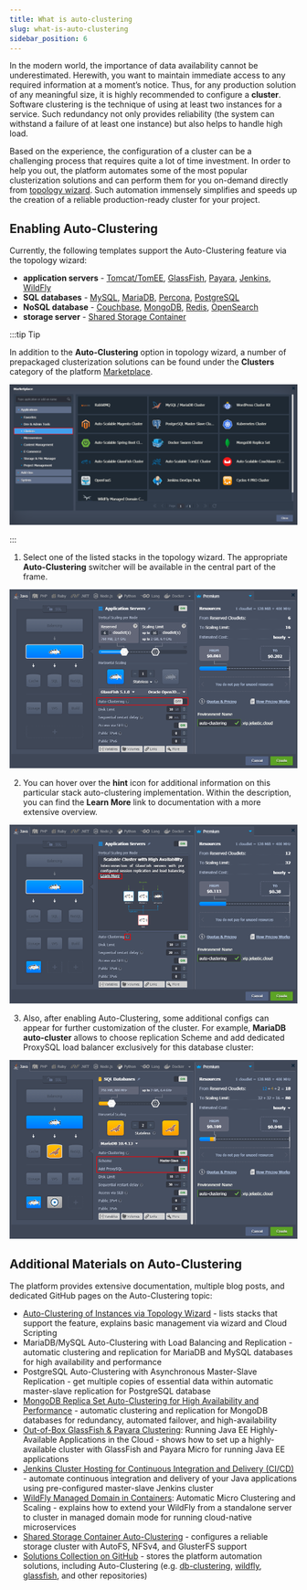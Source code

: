 ```yaml
---
title: What is auto-clustering
slug: what-is-auto-clustering
sidebar_position: 6
---
```


In the modern world, the importance of data availability cannot be underestimated. Herewith, you want to maintain immediate access to any required information at a moment’s notice. Thus, for any production solution of any meaningful size, it is highly recommended to configure a **cluster**. Software clustering is the technique of using at least two instances for a service. Such redundancy not only provides reliability (the system can withstand a failure of at least one instance) but also helps to handle high load.

Based on the experience, the configuration of a cluster can be a challenging process that requires quite a lot of time investment. In order to help you out, the platform automates some of the most popular clusterization solutions and can perform them for you on-demand directly from [topology wizard](/docs/environment-management/setting-up-environment). Such automation immensely simplifies and speeds up the creation of a reliable production-ready cluster for your project.

## Enabling Auto-Clustering

Currently, the following templates support the Auto-Clustering feature via the topology wizard:

- **application servers** - [Tomcat/TomEE](http://localhost:3000/docs/application-setting/scaling-and-clustering/auto-clustering-of-instances#tomcattomee), [GlassFish](http://localhost:3000/docs/application-setting/scaling-and-clustering/auto-clustering-of-instances#glassfish), [Payara](http://localhost:3000/docs/application-setting/scaling-and-clustering/auto-clustering-of-instances#payara), [Jenkins](http://localhost:3000/docs/application-setting/scaling-and-clustering/auto-clustering-of-instances#jenkins), [WildFly](http://localhost:3000/docs/application-setting/scaling-and-clustering/auto-clustering-of-instances#wildfly)
- **SQL databases** - [MySQL](http://localhost:3000/docs/application-setting/scaling-and-clustering/auto-clustering-of-instances#mysql), [MariaDB](http://localhost:3000/docs/application-setting/scaling-and-clustering/auto-clustering-of-instances#mariadb), [Percona](http://localhost:3000/docs/application-setting/scaling-and-clustering/auto-clustering-of-instances#percona), [PostgreSQL](http://localhost:3000/docs/application-setting/scaling-and-clustering/auto-clustering-of-instances#postgresql)
- **NoSQL database** - [Couchbase](http://localhost:3000/docs/application-setting/scaling-and-clustering/auto-clustering-of-instances#couchbase), [MongoDB](http://localhost:3000/docs/application-setting/scaling-and-clustering/auto-clustering-of-instances#mongodb), [Redis](http://localhost:3000/docs/application-setting/scaling-and-clustering/auto-clustering-of-instances#redis), [OpenSearch](http://localhost:3000/docs/application-setting/scaling-and-clustering/auto-clustering-of-instances#opensearch)
- **storage server** - [Shared Storage Container](http://localhost:3000/docs/application-setting/scaling-and-clustering/auto-clustering-of-instances#shared-storage-container)

:::tip Tip

In addition to the **Auto-Clustering** option in topology wizard, a number of prepackaged clusterization solutions can be found under the **Clusters** category of the platform [Marketplace](/docs/deployment-tools/cloud-scripting-&-jps/marketplace).

![Locale Dropdown](./img/WhatIsAuto-Clustering/01-clusters-in-marketplace.png)

:::

1. Select one of the listed stacks in the topology wizard. The appropriate **Auto-Clustering** switcher will be available in the central part of the frame.

![Locale Dropdown](./img/WhatIsAuto-Clustering/02-stack-auto-clustering-in-topology-wizard.png)

2. You can hover over the **hint** icon for additional information on this particular stack auto-clustering implementation. Within the description, you can find the **Learn More** link to documentation with a more extensive overview.

![Locale Dropdown](./img/WhatIsAuto-Clustering/03-auto-cluster-description.png)

3. Also, after enabling Auto-Clustering, some additional configs can appear for further customization of the cluster. For example, **MariaDB auto-cluster** allows to choose replication Scheme and add dedicated ProxySQL load balancer exclusively for this database cluster:

![Locale Dropdown](./img/WhatIsAuto-Clustering/04-auto-cluster-additional-configs.png)

## Additional Materials on Auto-Clustering

The platform provides extensive documentation, multiple blog posts, and dedicated GitHub pages on the Auto-Clustering topic:

- [Auto-Clustering of Instances via Topology Wizard](http://localhost:3000/docs/application-setting/scaling-and-clustering/auto-clustering-of-instances) - lists stacks that support the feature, explains basic management via wizard and Cloud Scripting
- MariaDB/MySQL Auto-Сlustering with Load Balancing and Replication - automatic clustering and replication for MariaDB and MySQL databases for high availability and performance
- PostgreSQL Auto-Clustering with Asynchronous Master-Slave Replication - get multiple copies of essential data within automatic master-slave replication for PostgreSQL database
- [MongoDB Replica Set Auto-Сlustering for High Availability and Performance](https://cloudmydc.com/) - automatic clustering and replication for MongoDB databases for redundancy, automated failover, and high-availability
- [Out-of-Box GlassFish & Payara Clustering](https://cloudmydc.com/): Running Java EE Highly-Available Applications in the Cloud - shows how to set up a highly-available cluster with GlassFish and Payara Micro for running Java EE applications
- [Jenkins Cluster Hosting for Continuous Integration and Delivery (CI/CD)](https://cloudmydc.com/) - automate continuous integration and delivery of your Java applications using pre-configured master-slave Jenkins cluster
- [WildFly Managed Domain in Containers](https://cloudmydc.com/): Automatic Micro Clustering and Scaling - explains how to extend your WildFly from a standalone server to cluster in managed domain mode for running cloud-native microservices
- [Shared Storage Container Auto-Clustering](/docs/Data%20Storage%20Container/Shared%20Storage%20Container) - configures a reliable storage cluster with AutoFS, NFSv4, and GlusterFS support
- [Solutions Collection on GitHub](https://github.com/jelastic-jps) - stores the platform automation solutions, including Auto-Clustering (e.g. [db-clustering](https://github.com/jelastic-jps/db-clustering), [wildfly](https://github.com/jelastic-jps/wildfly), [glassfish](https://github.com/jelastic-jps/glassfish), and other repositories)
